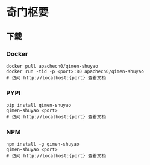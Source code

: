 # 奇门枢要

## 下载

### Docker

```
docker pull apachecn0/qimen-shuyao
docker run -tid -p <port>:80 apachecn0/qimen-shuyao
# 访问 http://localhost:{port} 查看文档
```

### PYPI

```
pip install qimen-shuyao
qimen-shuyao <port>
# 访问 http://localhost:{port} 查看文档
```

### NPM

```
npm install -g qimen-shuyao
qimen-shuyao <port>
# 访问 http://localhost:{port} 查看文档
```